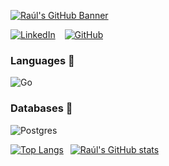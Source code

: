 [![Raúl's GitHub Banner](https://user-images.githubusercontent.com/49290264/166145573-1aba6af7-20e0-4fe3-a3f0-f4335323eb94.png)](https://raulfernandez.dev)

[![LinkedIn](https://img.shields.io/badge/raúl_fernández-%230077B5.svg?style=for-the-badge&logo=linkedin&logoColor=white)](https://www.linkedin.com/in/raul-fernandez-fernandez)
&ensp;
[![GitHub](https://img.shields.io/badge/rfdez-%23121011.svg?style=for-the-badge&logo=github&logoColor=white)](https://github.com/rfdez)
### Languages :abcd:

![Go](https://img.shields.io/badge/go-%2300ADD8.svg?style=for-the-badge&logo=go&logoColor=white)

### Databases :floppy_disk:

![Postgres](https://img.shields.io/badge/postgres-%23316192.svg?style=for-the-badge&logo=postgresql&logoColor=white)

[![Top Langs](https://github-readme-stats.vercel.app/api/top-langs/?username=rfdez&theme=tokyonight&layout=compact&card_width=250&hide=blade)](https://github.com/anuraghazra/github-readme-stats)&ensp;
[![Raúl's GitHub stats](https://github-readme-stats.vercel.app/api?username=rfdez&theme=tokyonight&show_icons=true&line_height=20)](https://github.com/anuraghazra/github-readme-stats)
